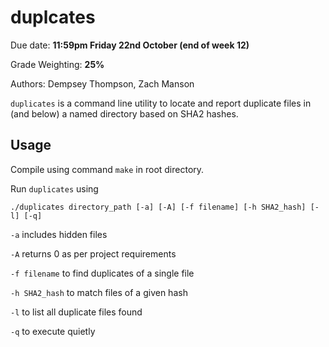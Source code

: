 # duplcates

Due date: **11:59pm Friday 22nd October (end of week 12)**

Grade Weighting: **25%**

Authors: Dempsey Thompson, Zach Manson

`duplicates` is a command line utility to locate and report duplicate files in (and below) a named directory based on SHA2 hashes.

## Usage

Compile using command `make` in root directory.

Run `duplicates` using
```
./duplicates directory_path [-a] [-A] [-f filename] [-h SHA2_hash] [-l] [-q]
```

`-a` includes hidden files

`-A` returns 0 as per project requirements

`-f filename` to find duplicates of a single file

`-h SHA2_hash` to match files of a given hash

`-l` to list all duplicate files found

`-q` to execute quietly
